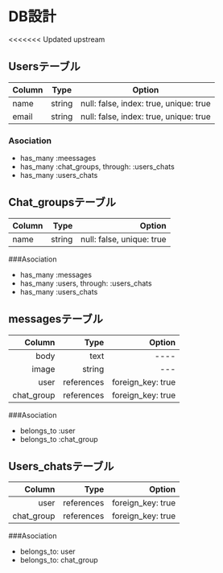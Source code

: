 # DB設計
<<<<<<< Updated upstream

## Usersテーブル

|Column|Type|Option|
|------|----|------|
|name|string|null: false, index: true, unique: true|
|email|string|null: false, index: true, unique: true|

### Asociation
- has_many :meessages
- has_many :chat_groups, through: :users_chats
- has_many :users_chats

## Chat_groupsテーブル

|Column|Type|Option|
|:-----|---:|-----:|
|name|string|null: false, unique: true|

###Asociation
- has_many :messages
- has_many :users, through: :users_chats
- has_many :users_chats

## messagesテーブル
|Column|Type|Option|
|-----:|---:|-----:|
|body|text|----|
|image|string|---|
|user|references|foreign_key: true|
|chat_group|references|foreign_key: true|

###Asociation
- belongs_to :user
- belongs_to :chat_group

## Users_chatsテーブル
|Column|Type|Option|
|-----:|---:|-----:|
|user|references|foreign_key: true|
|chat_group|references|foreign_key: true|

###Asociation
- belongs_to: user
- belongs_to: chat_group

